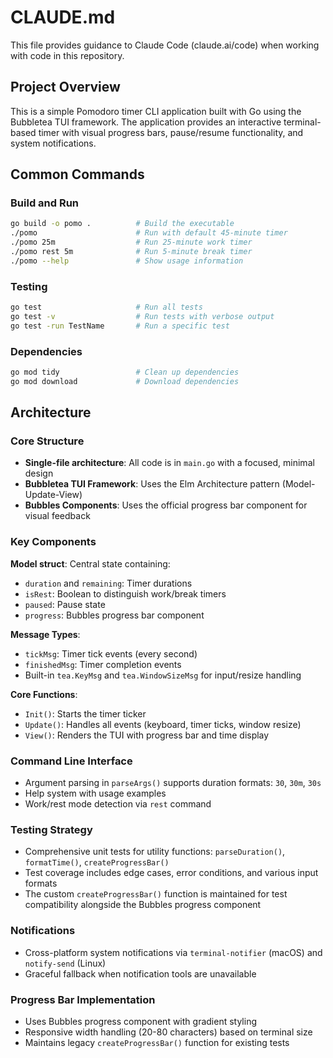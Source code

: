 # CLAUDE.md

This file provides guidance to Claude Code (claude.ai/code) when working with code in this repository.

## Project Overview

This is a simple Pomodoro timer CLI application built with Go using the Bubbletea TUI framework. The application provides an interactive terminal-based timer with visual progress bars, pause/resume functionality, and system notifications.

## Common Commands

### Build and Run
```bash
go build -o pomo .          # Build the executable
./pomo                      # Run with default 45-minute timer
./pomo 25m                  # Run 25-minute work timer
./pomo rest 5m              # Run 5-minute break timer
./pomo --help               # Show usage information
```

### Testing
```bash
go test                     # Run all tests
go test -v                  # Run tests with verbose output
go test -run TestName       # Run a specific test
```

### Dependencies
```bash
go mod tidy                 # Clean up dependencies
go mod download             # Download dependencies
```

## Architecture

### Core Structure
- **Single-file architecture**: All code is in `main.go` with a focused, minimal design
- **Bubbletea TUI Framework**: Uses the Elm Architecture pattern (Model-Update-View)
- **Bubbles Components**: Uses the official progress bar component for visual feedback

### Key Components

**Model struct**: Central state containing:
- `duration` and `remaining`: Timer durations
- `isRest`: Boolean to distinguish work/break timers  
- `paused`: Pause state
- `progress`: Bubbles progress bar component

**Message Types**:
- `tickMsg`: Timer tick events (every second)
- `finishedMsg`: Timer completion events
- Built-in `tea.KeyMsg` and `tea.WindowSizeMsg` for input/resize handling

**Core Functions**:
- `Init()`: Starts the timer ticker
- `Update()`: Handles all events (keyboard, timer ticks, window resize)
- `View()`: Renders the TUI with progress bar and time display

### Command Line Interface
- Argument parsing in `parseArgs()` supports duration formats: `30`, `30m`, `30s`
- Help system with usage examples
- Work/rest mode detection via `rest` command

### Testing Strategy
- Comprehensive unit tests for utility functions: `parseDuration()`, `formatTime()`, `createProgressBar()`
- Test coverage includes edge cases, error conditions, and various input formats
- The custom `createProgressBar()` function is maintained for test compatibility alongside the Bubbles progress component

### Notifications
- Cross-platform system notifications via `terminal-notifier` (macOS) and `notify-send` (Linux)
- Graceful fallback when notification tools are unavailable

### Progress Bar Implementation
- Uses Bubbles progress component with gradient styling
- Responsive width handling (20-80 characters) based on terminal size
- Maintains legacy `createProgressBar()` function for existing tests